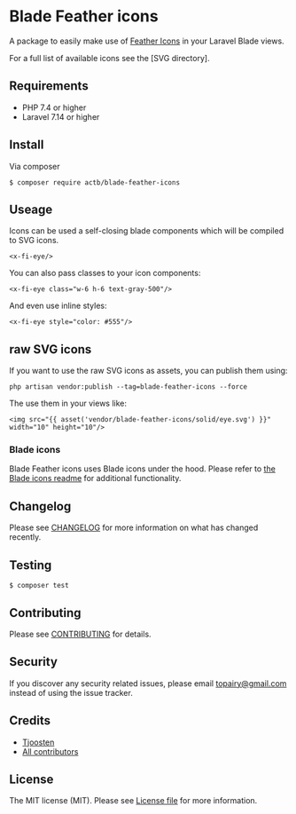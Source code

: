 # Blade Feather icons 

A package to easily make use of [Feather Icons]() in your Laravel Blade views. 

For a full list of available icons see the [SVG directory].

## Requirements 

- PHP 7.4 or higher
- Laravel 7.14 or higher 

## Install 

Via composer 

```
$ composer require actb/blade-feather-icons
```

## Useage

Icons can be used a self-closing blade components which will be compiled to SVG icons. 

```
<x-fi-eye/>
```

You can also pass classes to your icon components: 

```
<x-fi-eye class="w-6 h-6 text-gray-500"/>
```

And even use inline styles: 

```
<x-fi-eye style="color: #555"/>
```

## raw SVG icons 

If you want to use the raw SVG icons as assets, you can publish them using: 

```
php artisan vendor:publish --tag=blade-feather-icons --force
```

The use them in your views like: 

```
<img src="{{ asset('vendor/blade-feather-icons/solid/eye.svg') }}" width="10" height="10"/>
```

### Blade icons 

Blade Feather icons uses Blade icons under the hood. Please refer to [the Blade icons readme]() 
for additional functionality.

## Changelog 

Please see [CHANGELOG]() for more information on what has changed recently. 

## Testing 

```
$ composer test
```

## Contributing 

Please see [CONTRIBUTING]() for details.

## Security

If you discover any security related issues, please email [topairy@gmail.com]() instead of using the issue tracker.

## Credits

- [Tjoosten]() 
- [All contributors]()

## License 

The MIT license (MIT). Please see [License file]() for more information. 

